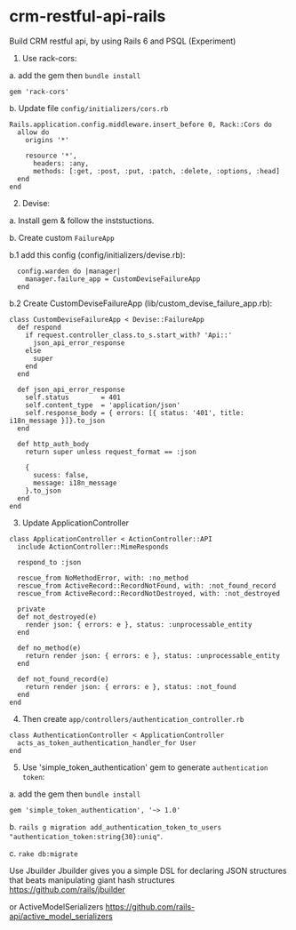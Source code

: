 # crm-restful-api-rails
Build CRM restful api, by using Rails 6 and PSQL (Experiment)


1. Use rack-cors:

a. add the gem then `bundle install`
```
gem 'rack-cors'
```

b. Update file `config/initializers/cors.rb`
```
Rails.application.config.middleware.insert_before 0, Rack::Cors do
  allow do
    origins '*'

    resource '*',
      headers: :any,
      methods: [:get, :post, :put, :patch, :delete, :options, :head]
  end
end
```

2. Devise:

a. Install gem & follow the inststuctions.

b. Create custom `FailureApp`

b.1  add this config (config/initializers/devise.rb):
```
  config.warden do |manager|
    manager.failure_app = CustomDeviseFailureApp
  end
```

b.2 Create CustomDeviseFailureApp (lib/custom_devise_failure_app.rb):
```
class CustomDeviseFailureApp < Devise::FailureApp
  def respond
    if request.controller_class.to_s.start_with? 'Api::'
      json_api_error_response
    else
      super
    end
  end

  def json_api_error_response
    self.status        = 401
    self.content_type  = 'application/json'
    self.response_body = { errors: [{ status: '401', title: i18n_message }]}.to_json
  end

  def http_auth_body
    return super unless request_format == :json

    {
      sucess: false,
      message: i18n_message
    }.to_json
  end
end
```

3. Update ApplicationController
```
class ApplicationController < ActionController::API
  include ActionController::MimeResponds

  respond_to :json
  
  rescue_from NoMethodError, with: :no_method
  rescue_from ActiveRecord::RecordNotFound, with: :not_found_record
  rescue_from ActiveRecord::RecordNotDestroyed, with: :not_destroyed
  
  private
  def not_destroyed(e)
    render json: { errors: e }, status: :unprocessable_entity
  end

  def no_method(e)
    return render json: { errors: e }, status: :unprocessable_entity 
  end

  def not_found_record(e)
    return render json: { errors: e }, status: :not_found
  end
end

```

4. Then create `app/controllers/authentication_controller.rb`
```
class AuthenticationController < ApplicationController
  acts_as_token_authentication_handler_for User
end

```

5. Use 'simple_token_authentication' gem to generate `authentication token`:


  a.  add the gem then `bundle install`
  ```
  gem 'simple_token_authentication', '~> 1.0'
  ```

  b. `rails g migration add_authentication_token_to_users "authentication_token:string{30}:uniq"`.

  c. `rake db:migrate`





Use Jbuilder
Jbuilder gives you a simple DSL for declaring JSON structures that beats manipulating giant hash structures
https://github.com/rails/jbuilder

or ActiveModelSerializers
https://github.com/rails-api/active_model_serializers
